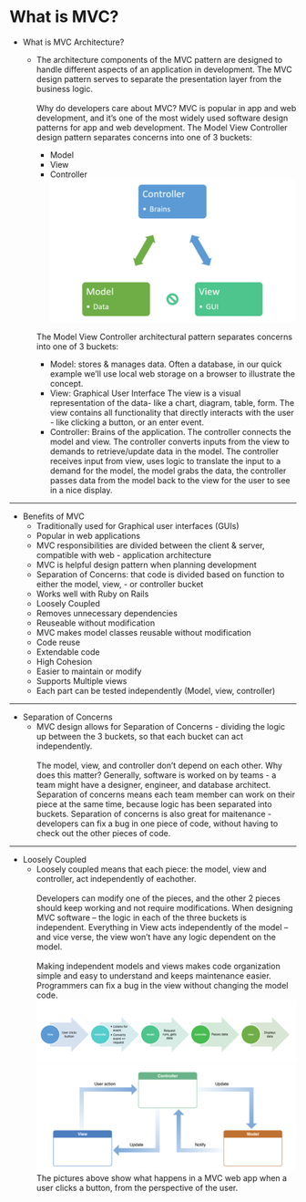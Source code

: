 # What is MVC?

- What is MVC Architecture?
  - The architecture components of the MVC pattern are designed to handle different aspects of an application in development. The MVC design pattern serves to separate the presentation layer from the business logic.<br/><br/> Why do developers care about MVC? MVC is popular in app and web development, and it’s one of the most widely used software design patterns for app and web development. The Model View Controller design pattern separates concerns into one of 3 buckets:
    - Model
    - View
    - Controller
    ![image](images/whatsmvc.jpg)

    The Model View Controller architectural pattern separates concerns into one of 3 buckets:
    - Model: stores & manages data.
        Often a database, in our quick example we’ll use local web storage on a browser to illustrate the concept.
    - View: Graphical User Interface
        The view is a visual representation of the data- like a chart, diagram, table, form.
        The view contains all functionality that directly interacts with the user - like clicking a button, or an enter event.
    - Controller: Brains of the application.
        The controller connects the model and view. The controller converts inputs from the view to demands to retrieve/update data in the model.
        The controller receives input from view, uses logic to translate the input to a demand for the model, the model grabs the data, the controller passes data from the model back to the view for the user to see in a nice display.
---
- Benefits of MVC
  - Traditionally used for Graphical user interfaces (GUIs)
  - Popular in web applications
  - MVC responsibilities are divided between the client & server, compatible with web - application architecture
  - MVC is helpful design pattern when planning development
  - Separation of Concerns: that code is divided based on function to either the model, view, - or controller bucket
  - Works well with Ruby on Rails
  - Loosely Coupled
  - Removes unnecessary dependencies
  - Reuseable without modification
  - MVC makes model classes reusable without modification
  - Code reuse
  - Extendable code
  - High Cohesion
  - Easier to maintain or modify
  - Supports Multiple views
  - Each part can be tested independently (Model, view, controller)
---
- Separation of Concerns
  - MVC design allows for Separation of Concerns - dividing the logic up between the 3 buckets, so that each bucket can act independently.<br/><br/>The model, view, and controller don’t depend on each other. Why does this matter? Generally, software is worked on by teams - a team might have a designer, engineer, and database architect. Separation of concerns means each team member can work on their piece at the same time, because logic has been separated into buckets. Separation of concerns is also great for maitenance - developers can fix a bug in one piece of code, without having to check out the other pieces of code.
---
- Loosely Coupled
  - Loosely coupled means that each piece: the model, view and controller, act independently of eachother.<br/><br/>Developers can modify one of the pieces, and the other 2 pieces should keep working and not require modifications. When designing MVC software – the logic in each of the three buckets is independent. Everything in View acts independently of the model – and vice verse, the view won’t have any logic dependent on the model.<br/><br/>Making independent models and views makes code organization simple and easy to understand and keeps maintenance easier. Programmers can fix a bug in the view without changing the model code.
  ![images](images/stepbystep.jpg)
  ![images](images/uml.jpg)
  The pictures above show what happens in a MVC web app when a user clicks a button, from the perspective of the user.